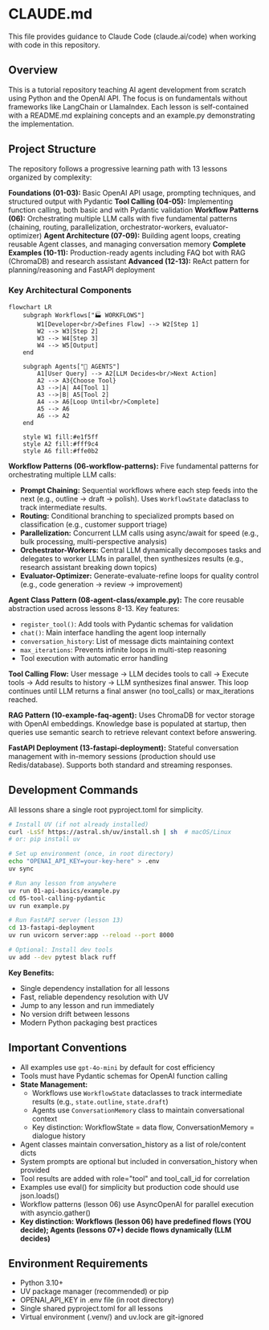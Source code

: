 # CLAUDE.md

This file provides guidance to Claude Code (claude.ai/code) when working with code in this repository.

## Overview

This is a tutorial repository teaching AI agent development from scratch using Python and the OpenAI API. The focus is on fundamentals without frameworks like LangChain or LlamaIndex. Each lesson is self-contained with a README.md explaining concepts and an example.py demonstrating the implementation.

## Project Structure

The repository follows a progressive learning path with 13 lessons organized by complexity:

**Foundations (01-03):** Basic OpenAI API usage, prompting techniques, and structured output with Pydantic
**Tool Calling (04-05):** Implementing function calling, both basic and with Pydantic validation
**Workflow Patterns (06):** Orchestrating multiple LLM calls with five fundamental patterns (chaining, routing, parallelization, orchestrator-workers, evaluator-optimizer)
**Agent Architecture (07-09):** Building agent loops, creating reusable Agent classes, and managing conversation memory
**Complete Examples (10-11):** Production-ready agents including FAQ bot with RAG (ChromaDB) and research assistant
**Advanced (12-13):** ReAct pattern for planning/reasoning and FastAPI deployment

### Key Architectural Components

```mermaid
flowchart LR
    subgraph Workflows["🏭 WORKFLOWS"]
        W1[Developer<br/>Defines Flow] --> W2[Step 1]
        W2 --> W3[Step 2]
        W3 --> W4[Step 3]
        W4 --> W5[Output]
    end

    subgraph Agents["🤖 AGENTS"]
        A1[User Query] --> A2[LLM Decides<br/>Next Action]
        A2 --> A3{Choose Tool}
        A3 -->|A| A4[Tool 1]
        A3 -->|B| A5[Tool 2]
        A4 --> A6[Loop Until<br/>Complete]
        A5 --> A6
        A6 --> A2
    end

    style W1 fill:#e1f5ff
    style A2 fill:#fff9c4
    style A6 fill:#ffe0b2
```

**Workflow Patterns (06-workflow-patterns):** Five fundamental patterns for orchestrating multiple LLM calls:
- **Prompt Chaining:** Sequential workflows where each step feeds into the next (e.g., outline → draft → polish). Uses `WorkflowState` dataclass to track intermediate results.
- **Routing:** Conditional branching to specialized prompts based on classification (e.g., customer support triage)
- **Parallelization:** Concurrent LLM calls using async/await for speed (e.g., bulk processing, multi-perspective analysis)
- **Orchestrator-Workers:** Central LLM dynamically decomposes tasks and delegates to worker LLMs in parallel, then synthesizes results (e.g., research assistant breaking down topics)
- **Evaluator-Optimizer:** Generate-evaluate-refine loops for quality control (e.g., code generation → review → improvement)

**Agent Class Pattern (08-agent-class/example.py):** The core reusable abstraction used across lessons 8-13. Key features:
- `register_tool()`: Add tools with Pydantic schemas for validation
- `chat()`: Main interface handling the agent loop internally
- `conversation_history`: List of message dicts maintaining context
- `max_iterations`: Prevents infinite loops in multi-step reasoning
- Tool execution with automatic error handling

**Tool Calling Flow:** User message → LLM decides tools to call → Execute tools → Add results to history → LLM synthesizes final answer. This loop continues until LLM returns a final answer (no tool_calls) or max_iterations reached.

**RAG Pattern (10-example-faq-agent):** Uses ChromaDB for vector storage with OpenAI embeddings. Knowledge base is populated at startup, then queries use semantic search to retrieve relevant context before answering.

**FastAPI Deployment (13-fastapi-deployment):** Stateful conversation management with in-memory sessions (production should use Redis/database). Supports both standard and streaming responses.

## Development Commands

All lessons share a single root pyproject.toml for simplicity.

```bash
# Install UV (if not already installed)
curl -LsSf https://astral.sh/uv/install.sh | sh  # macOS/Linux
# or: pip install uv

# Set up environment (once, in root directory)
echo "OPENAI_API_KEY=your-key-here" > .env
uv sync

# Run any lesson from anywhere
uv run 01-api-basics/example.py
cd 05-tool-calling-pydantic
uv run example.py

# Run FastAPI server (lesson 13)
cd 13-fastapi-deployment
uv run uvicorn server:app --reload --port 8000

# Optional: Install dev tools
uv add --dev pytest black ruff
```

**Key Benefits:**
- Single dependency installation for all lessons
- Fast, reliable dependency resolution with UV
- Jump to any lesson and run immediately
- No version drift between lessons
- Modern Python packaging best practices

## Important Conventions

- All examples use `gpt-4o-mini` by default for cost efficiency
- Tools must have Pydantic schemas for OpenAI function calling
- **State Management:**
  - Workflows use `WorkflowState` dataclasses to track intermediate results (e.g., `state.outline`, `state.draft`)
  - Agents use `ConversationMemory` class to maintain conversational context
  - Key distinction: WorkflowState = data flow, ConversationMemory = dialogue history
- Agent classes maintain conversation_history as a list of role/content dicts
- System prompts are optional but included in conversation_history when provided
- Tool results are added with role="tool" and tool_call_id for correlation
- Examples use eval() for simplicity but production code should use json.loads()
- Workflow patterns (lesson 06) use AsyncOpenAI for parallel execution with asyncio.gather()
- **Key distinction: Workflows (lesson 06) have predefined flows (YOU decide); Agents (lessons 07+) decide flows dynamically (LLM decides)**

## Environment Requirements

- Python 3.10+
- UV package manager (recommended) or pip
- OPENAI_API_KEY in .env file (in root directory)
- Single shared pyproject.toml for all lessons
- Virtual environment (.venv/) and uv.lock are git-ignored
